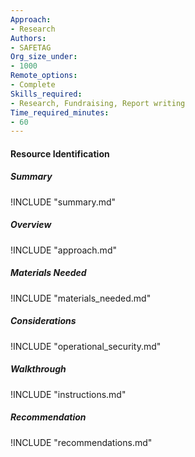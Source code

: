 ```yaml
---
Approach:
- Research
Authors:
- SAFETAG
Org_size_under:
- 1000
Remote_options:
- Complete
Skills_required:
- Research, Fundraising, Report writing
Time_required_minutes:
- 60
---
```


#### Resource Identification

##### Summary
!INCLUDE "summary.md"

##### Overview
!INCLUDE "approach.md"

##### Materials Needed
!INCLUDE "materials_needed.md"

##### Considerations
!INCLUDE "operational_security.md"

##### Walkthrough
!INCLUDE "instructions.md"

##### Recommendation
!INCLUDE "recommendations.md"
